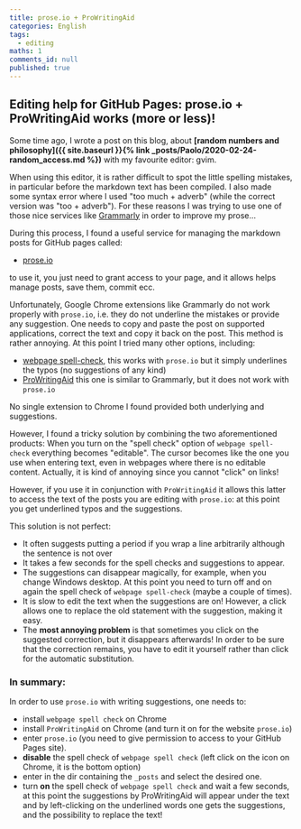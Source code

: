 ```yaml
---
title: prose.io + ProWritingAid
categories: English
tags:
  - editing
maths: 1
comments_id: null
published: true
---
```

## Editing help for GitHub Pages: prose.io + ProWritingAid works (more or less)!

Some time ago, I wrote a post on this blog, about **[random numbers and  philosophy]({{ site.baseurl }}{% link _posts/Paolo/2020-02-24-random_access.md %})** with my favourite editor: gvim. 

When using this editor, it is rather difficult to spot the little spelling mistakes, in particular before the markdown text has been compiled.
I also made some syntax error where I used "too much + adverb" (while the correct version was "too + adverb"). For these reasons I was trying to use one of those nice services like [Grammarly](www.grammarly.com) in order to improve my prose... 

During this process, I found a useful service for managing the markdown posts for GitHub pages called:

- [prose.io](prose.io)

to use it, you just need to grant access to your page, and it allows helps manage posts, save them, commit ecc.

Unfortunately, Google Chrome extensions like Grammarly do not work properly with `prose.io`, i.e. they do not underline the mistakes or provide any suggestion. One needs to copy and paste the post on supported applications, correct the text and copy it back on the post. This method is rather annoying.
At this point I tried many other options, including:

- [webpage spell-check](https://chrome.google.com/webstore/detail/webpage-spell-check/mgdhaoimpabdhmacaclbbjddhngchjik), this works with `prose.io` but it simply underlines the typos (no suggestions of any kind)
- [ProWritingAid](https://prowritingaid.com/en/App/ChromeExtension) this one is similar to Grammarly, but it does not work with `prose.io`

No single extension to Chrome I found provided both underlying and suggestions.

However, I found a tricky solution by combining the two aforementioned products:
When you turn on the "spell check" option of `webpage spell-check` everything becomes "editable".
The cursor becomes like the one you use when entering text, even in webpages where there is no editable content. Actually, it is kind of annoying since you cannot "click" on links! 

However, if you use it in conjunction with `ProWritingAid` it allows this latter to access the text of the posts you are editing with `prose.io`: at this point you get underlined typos and the suggestions. 

This solution is not perfect:

- It often suggests putting a period if you wrap a line arbitrarily although the sentence is not over
- It takes a few seconds for the spell checks and suggestions to appear.
- The suggestions can disappear magically, for example, when you change Windows desktop. At this point you need to turn off and on again the spell check of `webpage spell-check` (maybe a couple of times).
- It is slow to edit the text when the suggestions are on! However, a click allows one to replace the old statement with the suggestion, making it easy. 
- The **most annoying problem** is that sometimes you click on the suggested correction, but it disappears afterwards! In order to be sure that the correction remains, you have to edit it yourself rather than click for the automatic substitution.

### In summary: 

In order to use `prose.io` with writing suggestions, one needs to:
- install `webpage spell check` on Chrome
- install `ProWritingAid` on Chrome (and turn it on for the website `prose.io`)
- enter `prose.io` (you need to give permission to access to your GitHub Pages site).
- **disable** the spell check of `webpage spell check` (left click on the icon on Chrome, it is the bottom option)
- enter in the dir containing the `_posts` and select the desired one.
- turn **on** the spell check of `webpage spell check` and wait a few seconds, at this point the suggestions by ProWritingAid will appear under the text and by left-clicking on the underlined words one gets the suggestions, and the possibility to replace the text!
